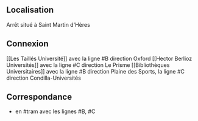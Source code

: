 ## Localisation 
Arrêt situé à Saint Martin d'Hères

## Connexion
[[Les Taillés Université]] avec la ligne #B direction Oxford
[[Hector Berlioz Universités]] avec la ligne #C direction Le Prisme
[[Bibliothèques Universitaires]] avec la ligne #B direction Plaine des Sports, la ligne #C direction Condilla-Universités

## Correspondance
- en #tram avec les lignes #B, #C
